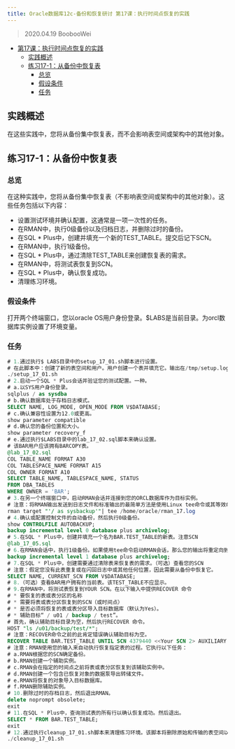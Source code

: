```yaml
---
title: Oracle数据库12c-备份和恢复研讨 第17课：执行时间点恢复的实践
---
```


> 2020.04.19 BoobooWei

<!-- MDTOC maxdepth:6 firsth1:1 numbering:0 flatten:0 bullets:1 updateOnSave:1 -->

- [第17课：执行时间点恢复的实践](#第17课：执行时间点恢复的实践)   
   - [实践概述](#实践概述)   
   - [练习17-1：从备份中恢复表](#练习17-1：从备份中恢复表)   
      - [总览](#总览)   
      - [假设条件](#假设条件)   
      - [任务](#任务)   

<!-- /MDTOC -->

## 实践概述

在这些实践中，您将从备份集中恢复表，而不会影响表空间或架构中的其他对象。


## 练习17-1：从备份中恢复表

### 总览

在这种实践中，您将从备份集中恢复表（不影响表空间或架构中的其他对象）。这些任务包括以下内容：

* 设置测试环境并确认配置，这通常是一项一次性的任务。
* 在RMAN中，执行0级备份以及归档日志，并删除过时的备份。
* 在SQL * Plus中，创建并填充一个新的TEST_TABLE。提交后记下SCN。
* 在RMAN中，执行1级备份。
* 在SQL * Plus中，通过清除TEST_TABLE来创建恢复表的需求。
* 在RMAN中，将测试表恢复到SCN。
* 在SQL * Plus中，确认恢复成功。
* 清理练习环境。

### 假设条件

打开两个终端窗口，您以oracle OS用户身份登录。$LABS是当前目录。为orcl数据库实例设置了环境变量。

### 任务

```SQL
# 1.通过执行$ LABS目录中的setup_17_01.sh脚本进行设置。
# 在此脚本中：创建了新的表空间和用户。用户创建一个表并填充它。输出在/tmp/setup.log文件中。
./setup_17_01.sh
# 2.启动一个SQL * Plus会话并验证您的测试配置。一种。
# a.以SYS用户身份登录。
sqlplus / as sysdba
# b.确认数据库处于存档日志模式。
SELECT NAME, LOG_MODE, OPEN_MODE FROM V$DATABASE;
# c.确认兼容性设置为12.0或更高。
show parameter compatible
# d.确认您的备份位置和大小。
show parameter recovery_f
# e.通过执行$LABS目录中的lab_17_02.sql脚本来确认设置。
# 该BAR用户应该拥有BARCOPY表。
@lab_17_02.sql
COL TABLE_NAME FORMAT A30
COL TABLESPACE_NAME FORMAT A15
COL OWNER FORMAT A10
SELECT TABLE_NAME, TABLESPACE_NAME, STATUS
FROM DBA_TABLES
WHERE OWNER = 'BAR';
# 3.在另一个终端窗口中，启动RMAN会话并连接到您的ORCL数据库作为目标实例。
# 注意：将RMAN输出发送到日志文件和标准输出的最简单方法是使用Linux tee命令或其等效命令。如果您的标准输出允许您随意滚动，则无需执行此操作。您可以在
rman target "'/ as sysbackup'"| tee /home/oracle/rman_17.log
# 4.确认或配置控制文件的自动备份，然后执行0级备份。
show CONTROLFILE AUTOBACKUP;
backup incremental level 0 database plus archivelog;
# 5.在SQL * Plus中，创建并填充一个名为BAR.TEST_TABLE的新表。注意SCN
@lab_17_05.sql
# 6.在RMAN会话中，执行1级备份。如果使用tee命令启动RMAN会话，那么您的输出将重定向到/home/oracle/rman_17.log文件。
backup incremental level 1 database plus archivelog;
# 7.在SQL * Plus中，创建需要通过清除表来恢复表的需求。（可选）查看您的SCN
# 注意：假定您没有此表重复或在闪回日志中或其他任何位置，因此需要从备份中恢复它。
SELECT NAME, CURRENT_SCN FROM V$DATABASE;
# 8.（可选）查看BAR用户拥有的当前表。该TEST_TABLE不应显示。
# 9.在RMAN中，将测试表恢复到YOUR SCN。在以下输入中提供RECOVER 命令
# * 要恢复的表或表分区的名称
# * 需要将表或表分区恢复到的SCN（或时间点）
# * 是否必须将恢复的表或表分区导入目标数据库（默认为Yes）。
# * 辅助目标“ / u01 / backup / test”。
# 首先，确认辅助目标目录为空，然后执行RECOVER 命令。
HOST "ls /u01/backup/test/*";
# 注意：RECOVER命令之前的此肯定错误确认辅助目标为空。
RECOVER TABLE BAR.TEST_TABLE UNTIL SCN 4379440 <<Your SCN 2> AUXILIARY DESTINATION '/u01/backup/test';
# 注意：RMAN使用您的输入来自动执行恢复指定表的过程。它执行以下任务：
# a.RMAN根据您的SCN确定备份。
# b.RMAN创建一个辅助实例。
# c.RMAN会在指定的时间点之前将表或表分区恢复到该辅助实例中。
# d.RMAN创建一个包含已恢复对象的数据泵导出转储文件。
# e.RMAN将恢复的对象导入目标数据库。
# f.RMAN删除辅助实例。
# 10.删除过时的存档日志，然后退出RMAN。
delete noprompt obsolete;
exit
# 11.在SQL * Plus中，查询测试表的所有行以确认恢复成功。然后退出。
SELECT * FROM BAR.TEST_TABLE;
exit
# 12.通过执行cleanup_17_01.sh脚本来清理练习环境。该脚本将删除原始和传输的表空间以及备份和转储文件。输出在/tmp/cleanup.log文件中。
./cleanup_17_01.sh
```
